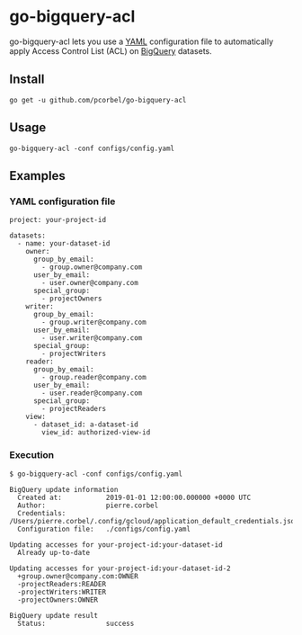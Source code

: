 # go-bigquery-acl

go-bigquery-acl lets you use a [YAML](http://yaml.org/) configuration file to
automatically apply Access Control List (ACL) on [BigQuery](https://cloud.google.com/bigquery/) datasets.

## Install

```
go get -u github.com/pcorbel/go-bigquery-acl
```

## Usage

```
go-bigquery-acl -conf configs/config.yaml 
```

## Examples

### YAML configuration file

```
project: your-project-id

datasets:
  - name: your-dataset-id
    owner:
      group_by_email:
        - group.owner@company.com
      user_by_email:
        - user.owner@company.com
      special_group:
        - projectOwners
    writer:
      group_by_email:
        - group.writer@company.com
      user_by_email:
        - user.writer@company.com
      special_group:
        - projectWriters
    reader:
      group_by_email:
        - group.reader@company.com
      user_by_email:
        - user.reader@company.com
      special_group:
        - projectReaders
    view:
      - dataset_id: a-dataset-id
        view_id: authorized-view-id
```

### Execution

```
$ go-bigquery-acl -conf configs/config.yaml 

BigQuery update information
  Created at:           2019-01-01 12:00:00.000000 +0000 UTC
  Author:               pierre.corbel
  Credentials:          /Users/pierre.corbel/.config/gcloud/application_default_credentials.json
  Configuration file:   ./configs/config.yaml

Updating accesses for your-project-id:your-dataset-id
  Already up-to-date

Updating accesses for your-project-id:your-dataset-id-2
  +group.owner@company.com:OWNER
  -projectReaders:READER
  -projectWriters:WRITER
  -projectOwners:OWNER

BigQuery update result
  Status:               success
```